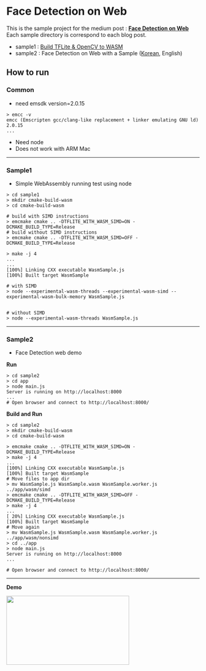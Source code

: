 # Face Detection on Web

This is the sample project for the medium post : [**Face Detection on Web**](https://blog.seeso.io/face-detection-on-web-tflite-wasm-simd-introduction-8b5156336fe0)
Each sample directory is correspond to each blog post.
- sample1 : [Build TFLite & OpenCV to WASM](https://blog.seeso.io/face-detection-on-web-tflite-wasm-simd-462975e0f628)
- sample2 : Face Detection on Web with a Sample ([Korean](https://medium.com/@woang1892/5b3f0bd52d19), English)

## How to run

### Common
- need emsdk version=2.0.15
```
> emcc -v
emcc (Emscripten gcc/clang-like replacement + linker emulating GNU ld) 2.0.15
...
```
- Need node
- Does not work with ARM Mac

---

### Sample1
- Simple WebAssembly running test using node

```
> cd sample1
> mkdir cmake-build-wasm
> cd cmake-build-wasm

# build with SIMD instructions
> emcmake cmake .. -DTFLITE_WITH_WASM_SIMD=ON -DCMAKE_BUILD_TYPE=Release
# build without SIMD instructions
> emcmake cmake .. -DTFLITE_WITH_WASM_SIMD=OFF -DCMAKE_BUILD_TYPE=Release

> make -j 4
...
...
[100%] Linking CXX executable WasmSample.js
[100%] Built target WasmSample

# with SIMD
> node --experimental-wasm-threads --experimental-wasm-simd --experimental-wasm-bulk-memory WasmSample.js


# without SIMD
> node --experimental-wasm-threads WasmSample.js

```

---

### Sample2
- Face Detection web demo

**Run**
```
> cd sample2
> cd app
> node main.js
Server is running on http://localhost:8000
...
# Open browser and connect to http://localhost:8000/
```
**Build and Run**
```
> cd sample2
> mkdir cmake-build-wasm
> cd cmake-build-wasm

> emcmake cmake .. -DTFLITE_WITH_WASM_SIMD=ON -DCMAKE_BUILD_TYPE=Release
> make -j 4
...
[100%] Linking CXX executable WasmSample.js
[100%] Built target WasmSample
# Move files to app dir
> mv WasmSample.js WasmSample.wasm WasmSample.worker.js ../app/wasm/simd
> emcmake cmake .. -DTFLITE_WITH_WASM_SIMD=OFF -DCMAKE_BUILD_TYPE=Release
> make -j 4
...
[ 20%] Linking CXX executable WasmSample.js
[100%] Built target WasmSample
# Move again
> mv WasmSample.js WasmSample.wasm WasmSample.worker.js ../app/wasm/nonsimd
> cd ../app
> node main.js
Server is running on http://localhost:8000
...

# Open browser and connect to http://localhost:8000/
```

---

**Demo**

<img src="./res/demo.gif" width="320" height="180">
